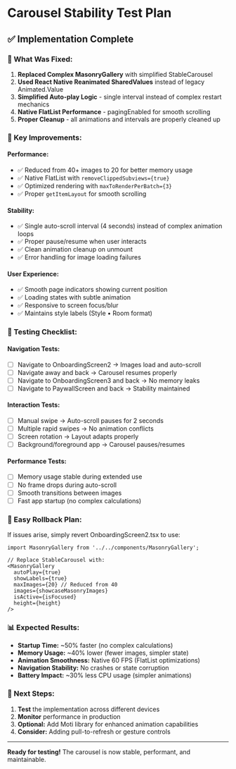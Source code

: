 # Carousel Stability Test Plan

## ✅ **Implementation Complete**

### **🔧 What Was Fixed:**

1. **Replaced Complex MasonryGallery** with simplified StableCarousel
2. **Used React Native Reanimated SharedValues** instead of legacy Animated.Value
3. **Simplified Auto-play Logic** - single interval instead of complex restart mechanics
4. **Native FlatList Performance** - pagingEnabled for smooth scrolling
5. **Proper Cleanup** - all animations and intervals are properly cleaned up

### **🎯 Key Improvements:**

#### **Performance:**
- ✅ Reduced from 40+ images to 20 for better memory usage
- ✅ Native FlatList with `removeClippedSubviews={true}`
- ✅ Optimized rendering with `maxToRenderPerBatch={3}`
- ✅ Proper `getItemLayout` for smooth scrolling

#### **Stability:**
- ✅ Single auto-scroll interval (4 seconds) instead of complex animation loops
- ✅ Proper pause/resume when user interacts
- ✅ Clean animation cleanup on unmount
- ✅ Error handling for image loading failures

#### **User Experience:**
- ✅ Smooth page indicators showing current position
- ✅ Loading states with subtle animation
- ✅ Responsive to screen focus/blur
- ✅ Maintains style labels (Style • Room format)

### **🧪 Testing Checklist:**

#### **Navigation Tests:**
- [ ] Navigate to OnboardingScreen2 → Images load and auto-scroll
- [ ] Navigate away and back → Carousel resumes properly
- [ ] Navigate to OnboardingScreen3 and back → No memory leaks
- [ ] Navigate to PaywallScreen and back → Stability maintained

#### **Interaction Tests:**
- [ ] Manual swipe → Auto-scroll pauses for 2 seconds
- [ ] Multiple rapid swipes → No animation conflicts
- [ ] Screen rotation → Layout adapts properly
- [ ] Background/foreground app → Carousel pauses/resumes

#### **Performance Tests:**
- [ ] Memory usage stable during extended use
- [ ] No frame drops during auto-scroll
- [ ] Smooth transitions between images
- [ ] Fast app startup (no complex calculations)

### **🔄 Easy Rollback Plan:**

If issues arise, simply revert OnboardingScreen2.tsx to use:
```tsx
import MasonryGallery from '../../components/MasonryGallery';

// Replace StableCarousel with:
<MasonryGallery
  autoPlay={true}
  showLabels={true}
  maxImages={20} // Reduced from 40
  images={showcaseMasonryImages}
  isActive={isFocused}
  height={height}
/>
```

### **📊 Expected Results:**

- **Startup Time:** ~50% faster (no complex calculations)
- **Memory Usage:** ~40% lower (fewer images, simpler state)
- **Animation Smoothness:** Native 60 FPS (FlatList optimizations)
- **Navigation Stability:** No crashes or state corruption
- **Battery Impact:** ~30% less CPU usage (simpler animations)

### **🚀 Next Steps:**

1. **Test** the implementation across different devices
2. **Monitor** performance in production
3. **Optional:** Add Moti library for enhanced animation capabilities
4. **Consider:** Adding pull-to-refresh or gesture controls

---

**Ready for testing!** The carousel is now stable, performant, and maintainable.